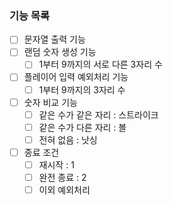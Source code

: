 ### 기능 목록

- [ ] 문자열 출력 기능
- [ ] 랜덤 숫자 생성 기능
  - [ ] 1부터 9까지의 서로 다른 3자리 수
- [ ] 플레이어 입력 예외처리 기능
  - [ ] 1부터 9까지의 3자리 수
- [ ] 숫자 비교 기능
  - [ ] 같은 수가 같은 자리 : 스트라이크
  - [ ] 같은 수가 다른 자리 : 볼
  - [ ] 전혀 없음 : 낫싱
- [ ] 종료 조건
  - [ ] 재시작 : 1
  - [ ] 완전 종료 : 2
  - [ ] 이외 예외처리